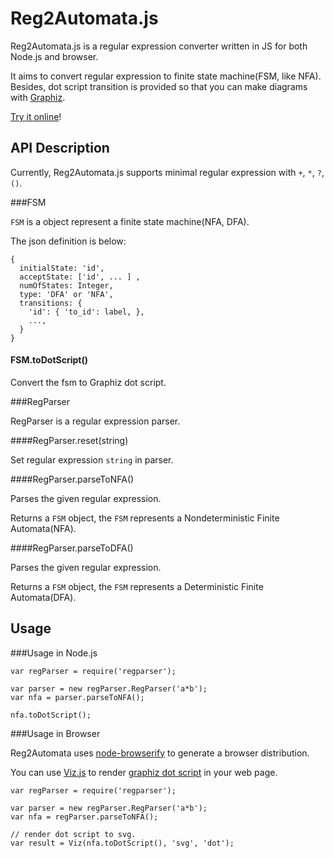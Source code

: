 # Reg2Automata.js

Reg2Automata.js is a regular expression converter written in JS for both Node.js and browser.

It aims to convert regular expression to finite state machine(FSM, like NFA).
Besides, dot script transition is provided so that you can make diagrams with [Graphiz][1].

[Try it online](http://hokein.github.io/Reg2Automata.js/)!

## API Description

Currently, Reg2Automata.js supports minimal regular expression with `+`, `*`, `?`, `()`.

###FSM

`FSM` is a object represent a finite state machine(NFA, DFA).

The json definition is below:

```
{
  initialState: 'id',
  acceptState: ['id', ... ] ,
  numOfStates: Integer,
  type: 'DFA' or 'NFA',
  transitions: {
    'id': { 'to_id': label, },
    ...,
  }
}
```

#### FSM.toDotScript()

Convert the fsm to Graphiz dot script.


###RegParser

RegParser is a regular expression parser.

####RegParser.reset(string)

Set regular expression `string` in parser.

####RegParser.parseToNFA()

Parses the given regular expression.

Returns a `FSM` object, the `FSM` represents a Nondeterministic Finite Automata(NFA).

####RegParser.parseToDFA()

Parses the given regular expression.

Returns a `FSM` object, the `FSM` represents a Deterministic Finite Automata(DFA).

## Usage 

###Usage in Node.js

```
var regParser = require('regparser');

var parser = new regParser.RegParser('a*b');
var nfa = parser.parseToNFA();

nfa.toDotScript();
```

###Usage in Browser

Reg2Automata uses [node-browserify][2] to generate a browser distribution.

You can use [Viz.js][3] to render [graphiz dot script][4] in your web page.

```
var regParser = require('regparser');

var parser = new regParser.RegParser('a*b');
var nfa = regParser.parseToNFA();

// render dot script to svg.
var result = Viz(nfa.toDotScript(), 'svg', 'dot');
```

[1]:http://www.graphviz.org/
[2]:https://github.com/substack/node-browserify
[3]:https://github.com/mdaines/viz.js/
[4]:http://www.graphviz.org/content/dot-language
